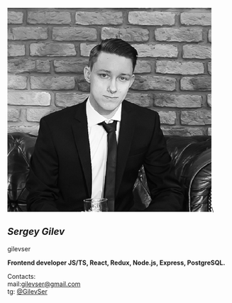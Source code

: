 ![N|Solid](./pictures/63256544.png)\

## _Sergey Gilev_

gilevser

**Frontend developer JS/TS, React, Redux, Node.js, Express, PostgreSQL.**

Contacts:\
mail:[gilevser@gmail.com](mailto:gilevser@gmail.com)\
tg: [@GilevSer](https://t.me/)